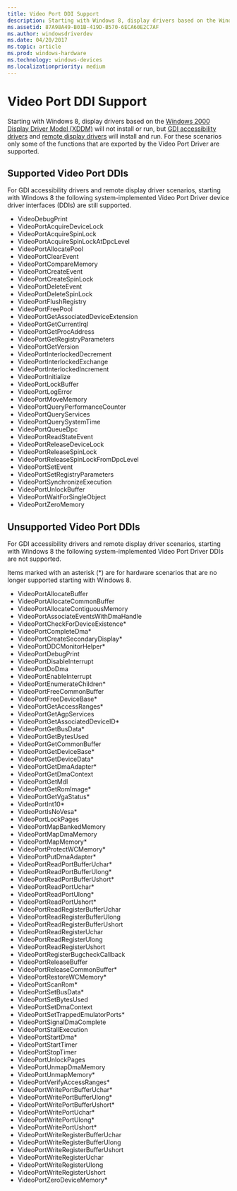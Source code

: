 ```yaml
---
title: Video Port DDI Support
description: Starting with Windows 8, display drivers based on the Windows 2000 Display Driver Model (XDDM) will not install or run, but GDI accessibility drivers and remote display drivers will install and run.
ms.assetid: 87A98A49-B01B-419D-B570-6ECA60E2C7AF
ms.author: windowsdriverdev
ms.date: 04/20/2017
ms.topic: article
ms.prod: windows-hardware
ms.technology: windows-devices
ms.localizationpriority: medium
---
```


# Video Port DDI Support


Starting with Windows 8, display drivers based on the [Windows 2000 Display Driver Model (XDDM)](windows-2000-display-driver-model-design-guide.md) will not install or run, but [GDI accessibility drivers](mirror-drivers.md) and [remote display drivers](remote-display-drivers.md) will install and run. For these scenarios only some of the functions that are exported by the Video Port Driver are supported.

## <span id="Supported_Video_Port_DDIs"></span><span id="supported_video_port_ddis"></span><span id="SUPPORTED_VIDEO_PORT_DDIS"></span>Supported Video Port DDIs


For GDI accessibility drivers and remote display driver scenarios, starting with Windows 8 the following system-implemented Video Port Driver device driver interfaces (DDIs) are still supported.

-   VideoDebugPrint
-   VideoPortAcquireDeviceLock
-   VideoPortAcquireSpinLock
-   VideoPortAcquireSpinLockAtDpcLevel
-   VideoPortAllocatePool
-   VideoPortClearEvent
-   VideoPortCompareMemory
-   VideoPortCreateEvent
-   VideoPortCreateSpinLock
-   VideoPortDeleteEvent
-   VideoPortDeleteSpinLock
-   VideoPortFlushRegistry
-   VideoPortFreePool
-   VideoPortGetAssociatedDeviceExtension
-   VideoPortGetCurrentIrql
-   VideoPortGetProcAddress
-   VideoPortGetRegistryParameters
-   VideoPortGetVersion
-   VideoPortInterlockedDecrement
-   VideoPortInterlockedExchange
-   VideoPortInterlockedIncrement
-   VideoPortInitialize
-   VideoPortLockBuffer
-   VideoPortLogError
-   VideoPortMoveMemory
-   VideoPortQueryPerformanceCounter
-   VideoPortQueryServices
-   VideoPortQuerySystemTime
-   VideoPortQueueDpc
-   VideoPortReadStateEvent
-   VideoPortReleaseDeviceLock
-   VideoPortReleaseSpinLock
-   VideoPortReleaseSpinLockFromDpcLevel
-   VideoPortSetEvent
-   VideoPortSetRegistryParameters
-   VideoPortSynchronizeExecution
-   VideoPortUnlockBuffer
-   VideoPortWaitForSingleObject
-   VideoPortZeroMemory

## <span id="Unsupported_Video_Port_DDIs"></span><span id="unsupported_video_port_ddis"></span><span id="UNSUPPORTED_VIDEO_PORT_DDIS"></span>Unsupported Video Port DDIs


For GDI accessibility drivers and remote display driver scenarios, starting with Windows 8 the following system-implemented Video Port Driver DDIs are not supported.

Items marked with an asterisk (\*) are for hardware scenarios that are no longer supported starting with Windows 8.

-   VideoPortAllocateBuffer
-   VideoPortAllocateCommonBuffer
-   VideoPortAllocateContiguousMemory
-   VideoPortAssociateEventsWithDmaHandle
-   VideoPortCheckForDeviceExistence\*
-   VideoPortCompleteDma\*
-   VideoPortCreateSecondaryDisplay\*
-   VideoPortDDCMonitorHelper\*
-   VideoPortDebugPrint
-   VideoPortDisableInterrupt
-   VideoPortDoDma
-   VideoPortEnableInterrupt
-   VideoPortEnumerateChildren\*
-   VideoPortFreeCommonBuffer
-   VideoPortFreeDeviceBase\*
-   VideoPortGetAccessRanges\*
-   VideoPortGetAgpServices
-   VideoPortGetAssociatedDeviceID\*
-   VideoPortGetBusData\*
-   VideoPortGetBytesUsed
-   VideoPortGetCommonBuffer
-   VideoPortGetDeviceBase\*
-   VideoPortGetDeviceData\*
-   VideoPortGetDmaAdapter\*
-   VideoPortGetDmaContext
-   VideoPortGetMdl
-   VideoPortGetRomImage\*
-   VideoPortGetVgaStatus\*
-   VideoPortInt10\*
-   VideoPortIsNoVesa\*
-   VideoPortLockPages
-   VideoPortMapBankedMemory
-   VideoPortMapDmaMemory
-   VideoPortMapMemory\*
-   VideoPortProtectWCMemory\*
-   VideoPortPutDmaAdapter\*
-   VideoPortReadPortBufferUchar\*
-   VideoPortReadPortBufferUlong\*
-   VideoPortReadPortBufferUshort\*
-   VideoPortReadPortUchar\*
-   VideoPortReadPortUlong\*
-   VideoPortReadPortUshort\*
-   VideoPortReadRegisterBufferUchar
-   VideoPortReadRegisterBufferUlong
-   VideoPortReadRegisterBufferUshort
-   VideoPortReadRegisterUchar
-   VideoPortReadRegisterUlong
-   VideoPortReadRegisterUshort
-   VideoPortRegisterBugcheckCallback
-   VideoPortReleaseBuffer
-   VideoPortReleaseCommonBuffer\*
-   VideoPortRestoreWCMemory\*
-   VideoPortScanRom\*
-   VideoPortSetBusData\*
-   VideoPortSetBytesUsed
-   VideoPortSetDmaContext
-   VideoPortSetTrappedEmulatorPorts\*
-   VideoPortSignalDmaComplete
-   VideoPortStallExecution
-   VideoPortStartDma\*
-   VideoPortStartTimer
-   VideoPortStopTimer
-   VideoPortUnlockPages
-   VideoPortUnmapDmaMemory
-   VideoPortUnmapMemory\*
-   VideoPortVerifyAccessRanges\*
-   VideoPortWritePortBufferUchar\*
-   VideoPortWritePortBufferUlong\*
-   VideoPortWritePortBufferUshort\*
-   VideoPortWritePortUchar\*
-   VideoPortWritePortUlong\*
-   VideoPortWritePortUshort\*
-   VideoPortWriteRegisterBufferUchar
-   VideoPortWriteRegisterBufferUlong
-   VideoPortWriteRegisterBufferUshort
-   VideoPortWriteRegisterUchar
-   VideoPortWriteRegisterUlong
-   VideoPortWriteRegisterUshort
-   VideoPortZeroDeviceMemory\*

 

 





